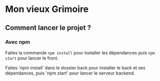 # Mon vieux Grimoire


## Comment lancer le projet ? 

### Avec npm

Faites la commande `npm install` pour installer les dépendances puis `npm start` pour lancer le front.

Faites 'npm install' dans le dossier back pour installer le back et ses dépendances, puis 'npm start' pour lancer le serveur backend.
